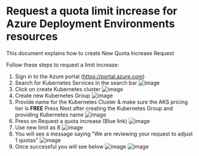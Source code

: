 # Request a quota limit increase for Azure Deployment Environments resources
This document explains how to create New Quota Increase Request

Follow these steps to request a limit increase:

1. Sign in to the Azure portal (https://portal.azure.com)
2. Search for Kubernetes Services in the search bar
   ![image](https://github.com/user-attachments/assets/79afa30f-22ad-483d-952f-745c49aff21a)
3. Click on create Kubernetes cluster
   ![image](https://github.com/user-attachments/assets/51239b51-6e63-4022-b634-610630953d75)
4. Create new Kubernetes Group
   ![image](https://github.com/user-attachments/assets/1e778d56-507b-4770-bbe1-df5f203b5d30)
5. Provide name for the Kubernetes Cluster & make sure the AKS pricing tier is **FREE**
   Press Next after creating the Kubernetes Group and providing Kubernetes name
   ![image](https://github.com/user-attachments/assets/50f80982-b47e-43da-a900-ecbf8868c3e3)
6. Press on Request a quota increase (Blue link)
   ![image](https://github.com/user-attachments/assets/2c06284f-23ee-464f-9137-594ada24be79)
7. Use new limit as 8
   ![image](https://github.com/user-attachments/assets/d9dda1d7-3119-4ca1-a050-06b5c96f8724)
8. You will see a message saying "We are reviewing your request to adjust 1 quotas"
   ![image](https://github.com/user-attachments/assets/32d5cb85-7492-4b0e-a5b6-33092eadd3ac)
9. Once successful you will see below
    ![image](https://github.com/user-attachments/assets/a76277a4-031d-4d94-ad3a-823ede4594e6)
   ![image](https://github.com/user-attachments/assets/a0af1aa6-c663-44cf-b428-0ef3c11ac52f)







